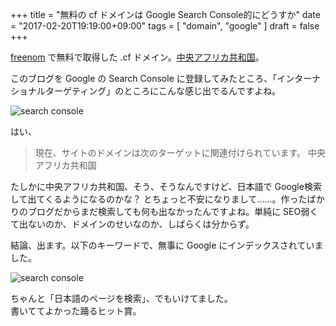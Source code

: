 +++
title = "無料の cf ドメインは Google Search Console的にどうすか"
date = "2017-02-20T19:19:00+09:00"
tags = [ "domain", "google" ]
draft = false
+++

[freenom](http://www.freenom.com/) で無料で取得した .cf ドメイン。[中央アフリカ共和国](http://www.dot.cf/)。

このブログを Google の Search Console に登録してみたところ、「インターナショナルターゲティング」のところにこんな感じ出でるんですよね。

![search console](/media/search-console-cf-domain-01.png)

はい、

> 現在、サイトのドメインは次のターゲットに関連付けられています。 中央アフリカ共和国

たしかに中央アフリカ共和国、そう、そうなんですけど、日本語で Google検索して出てくるようになるのかな？ とちょっと不安になりまして……。作ったばかりのブログだからまだ検索しても何も出なかったんですよね。単純に SEO弱くて出ないのか、ドメインのせいなのか、しばらくは分からず。

結論、出ます。以下のキーワードで、無事に Google にインデックスされていました。

![search console](/media/search-console-cf-domain-02.png)

ちゃんと「日本語のページを検索」、でもいけてました。  
書いててよかった踊るヒット賞。
